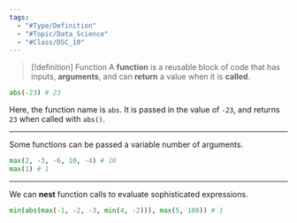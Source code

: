```yaml
---
tags:
  - "#Type/Definition"
  - "#Topic/Data_Science"
  - "#Class/DSC_10"
---
```


> [!definition] Function
> A **function** is a reusable block of code that has inputs, **arguments**, and can **return** a value when it is **called**.

```Python
abs(-23) # 23
```
Here, the function name is `abs`. It is passed in the value of `-23`, and returns `23` when called with `abs()`.

---

Some functions can be passed a variable number of arguments.
```Python
max(2, -3, -6, 10, -4) # 10
max(1) # 1
```

---

We can **nest** function calls to evaluate sophisticated expressions.
```Python
min(abs(max(-1, -2, -3, min(4, -2))), max(5, 100)) # 1
```